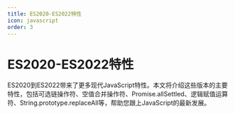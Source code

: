```yaml
---
title: ES2020-ES2022特性
icon: javascript
order: 3
---
```


# ES2020-ES2022特性

ES2020到ES2022带来了更多现代JavaScript特性。本文将介绍这些版本的主要特性，包括可选链操作符、空值合并操作符、Promise.allSettled、逻辑赋值运算符、String.prototype.replaceAll等，帮助您跟上JavaScript的最新发展。

